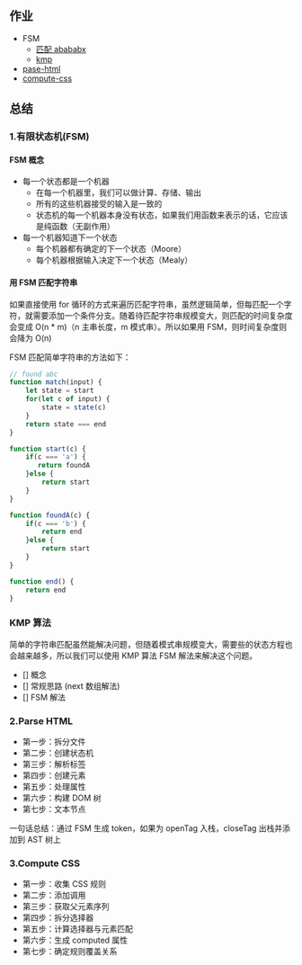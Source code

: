 ## 作业
- FSM
  - [匹配 abababx](./match/abababx.js)
  - [kmp](./match/kmp.js)
- [pase-html](./parse-html/7-combineText/parser.js)
- [compute-css](computed-css/7/compute-css.js)

## 总结

### 1.有限状态机(FSM)


#### FSM 概念
- 每一个状态都是一个机器
  - 在每一个机器里，我们可以做计算、存储、输出
  - 所有的这些机器接受的输入是一致的
  - 状态机的每一个机器本身没有状态，如果我们用函数来表示的话，它应该是纯函数（无副作用）
- 每一个机器知道下一个状态
  - 每个机器都有确定的下一个状态（Moore）
  - 每个机器根据输入决定下一个状态（Mealy）

#### 用 FSM 匹配字符串
如果直接使用 for 循环的方式来遍历匹配字符串，虽然逻辑简单，但每匹配一个字符，就需要添加一个条件分支。随着待匹配字符串规模变大，则匹配的时间复杂度会变成 O(n * m)（n 主串长度，m 模式串）。所以如果用 FSM，则时间复杂度则会降为 O(n)

FSM 匹配简单字符串的方法如下：
```js
// found abc
function match(input) {
    let state = start
    for(let c of input) {
        state = state(c)
    }
    return state === end
}

function start(c) {
    if(c === 'a') {
       return foundA 
    }else {
        return start
    }
}

function foundA(c) {
    if(c === 'b') {
        return end
    }else {
        return start
    }
}

function end() {
    return end
}
```

### KMP 算法
简单的字符串匹配虽然能解决问题，但随着模式串规模变大，需要些的状态方程也会越来越多，所以我们可以使用 KMP 算法 FSM 解法来解决这个问题。


- [] 概念
- [] 常规思路 (next 数组解法)
- [] FSM 解法




### 2.Parse HTML
- 第一步：拆分文件
- 第二步：创建状态机
- 第三步：解析标签
- 第四步：创建元素
- 第五步：处理属性
- 第六步：构建 DOM 树
- 第七步：文本节点

一句话总结：通过 FSM 生成 token，如果为 openTag 入栈，closeTag 出栈并添加到 AST 树上

### 3.Compute CSS
- 第一步：收集 CSS 规则
- 第二步：添加调用
- 第三步：获取父元素序列
- 第四步：拆分选择器
- 第五步：计算选择器与元素匹配
- 第六步：生成 computed 属性
- 第七步：确定规则覆盖关系

